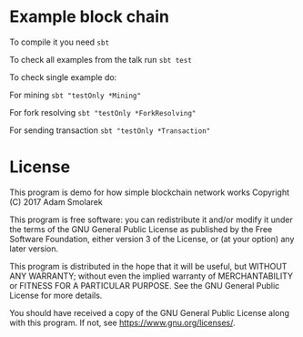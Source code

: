 # Example block chain

To compile it you need `sbt`

To check all examples from the talk run `sbt test`

To check single example do:

For mining `sbt "testOnly *Mining"`

For fork resolving `sbt "testOnly *ForkResolving"`

For sending transaction `sbt "testOnly *Transaction"`

# License

This program is demo for how simple blockchain network works
Copyright (C) 2017 Adam Smolarek

This program is free software: you can redistribute it and/or modify
it under the terms of the GNU General Public License as published by
the Free Software Foundation, either version 3 of the License, or
(at your option) any later version.

This program is distributed in the hope that it will be useful,
but WITHOUT ANY WARRANTY; without even the implied warranty of
MERCHANTABILITY or FITNESS FOR A PARTICULAR PURPOSE.  See the
GNU General Public License for more details.

You should have received a copy of the GNU General Public License
along with this program.  If not, see <https://www.gnu.org/licenses/>.
